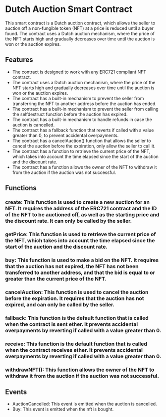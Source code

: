 # Dutch Auction Smart Contract
This smart contract is a Dutch auction contract, which allows the seller to auction off a non-fungible token (NFT) at a price is reduced until a buyer found. The contract uses a Dutch auction mechanism, where the price of the NFT starts high and gradually decreases over time until the auction is won or the auction expires.

## Features
- The contract is designed to work with any ERC721 compliant NFT contract.
- The contract uses a Dutch auction mechanism, where the price of the NFT starts high and gradually decreases over time until the auction is won or the auction expires.
- The contract has a built-in mechanism to prevent the seller from transferring the NFT to another address before the auction has ended.
- The contract has a built-in mechanism to prevent the seller from calling the selfdestruct function before the auction has expired.
- The contract has a built-in mechanism to handle refunds in case the auction is cancelled.
- The contract has a fallback function that reverts if called with a value greater than 0, to prevent accidental overpayments.
- The contract has a cancelAuction() function that allows the seller to cancel the auction before the expiration, only allow the seller to call it.
- The contract has a function to retrieve the current price of the NFT, which takes into account the time elapsed since the start of the auction and the discount rate.
- The contract has a function allows the owner of the NFT to withdraw it from the auction if the auction was not successful.

## Functions
### create: This function is used to create a new auction for an NFT. It requires the address of the ERC721 contract and the ID of the NFT to be auctioned off, as well as the starting price and the discount rate. It can only be called by the seller.

### getPrice: This function is used to retrieve the current price of the NFT, which takes into account the time elapsed since the start of the auction and the discount rate.

### buy: This function is used to make a bid on the NFT. It requires that the auction has not expired, the NFT has not been transferred to another address, and that the bid is equal to or greater than the current price of the NFT.

### cancelAuction: This function is used to cancel the auction before the expiration. It requires that the auction has not expired, and can only be called by the seller.

### fallback: This function is the default function that is called when the contract is sent ether. It prevents accidental overpayments by reverting if called with a value greater than 0.

### receive: This function is the default function that is called when the contract receives ether. It prevents accidental overpayments by reverting if called with a value greater than 0.

### withdrawNFT(): This function allows the owner of the NFT to withdraw it from the auction if the auction was not successful.

## Events
- AuctionCancelled: This event is emitted when the auction is cancelled.
- Buy: This event is emitted when the nft is bought.